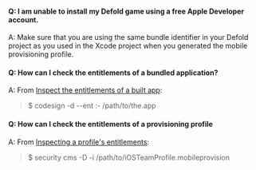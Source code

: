 #### Q: I am unable to install my Defold game using a free Apple Developer account.
A: Make sure that you are using the same bundle identifier in your Defold project as you used in the Xcode project when you generated the mobile provisioning profile.

#### Q: How can I check the entitlements of a bundled application?
A: From [Inspect the entitlements of a built app](https://developer.apple.com/library/archive/technotes/tn2415/_index.html#//apple_ref/doc/uid/DTS40016427-CH1-APPENTITLEMENTS):

> $ codesign -d --ent :- /path/to/the.app

#### Q: How can I check the entitlements of a provisioning profile
A: From [Inspecting a profile's entitlements](https://developer.apple.com/library/archive/technotes/tn2415/_index.html#//apple_ref/doc/uid/DTS40016427-CH1-PROFILESENTITLEMENTS):

> $ security cms -D -i /path/to/iOSTeamProfile.mobileprovision
